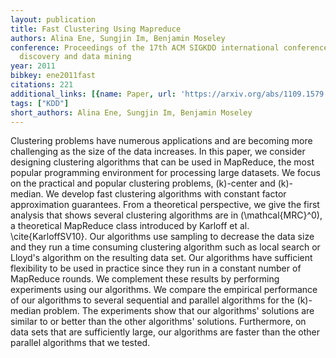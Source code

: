 ```yaml
---
layout: publication
title: Fast Clustering Using Mapreduce
authors: Alina Ene, Sungjin Im, Benjamin Moseley
conference: Proceedings of the 17th ACM SIGKDD international conference on Knowledge
  discovery and data mining
year: 2011
bibkey: ene2011fast
citations: 221
additional_links: [{name: Paper, url: 'https://arxiv.org/abs/1109.1579'}]
tags: ["KDD"]
short_authors: Alina Ene, Sungjin Im, Benjamin Moseley
---
```

Clustering problems have numerous applications and are becoming more
challenging as the size of the data increases. In this paper, we consider
designing clustering algorithms that can be used in MapReduce, the most popular
programming environment for processing large datasets. We focus on the
practical and popular clustering problems, \(k\)-center and \(k\)-median. We
develop fast clustering algorithms with constant factor approximation
guarantees. From a theoretical perspective, we give the first analysis that
shows several clustering algorithms are in \(\mathcal\{MRC\}^0\), a theoretical
MapReduce class introduced by Karloff et al. \cite\{KarloffSV10\}. Our algorithms
use sampling to decrease the data size and they run a time consuming clustering
algorithm such as local search or Lloyd's algorithm on the resulting data set.
Our algorithms have sufficient flexibility to be used in practice since they
run in a constant number of MapReduce rounds. We complement these results by
performing experiments using our algorithms. We compare the empirical
performance of our algorithms to several sequential and parallel algorithms for
the \(k\)-median problem. The experiments show that our algorithms' solutions are
similar to or better than the other algorithms' solutions. Furthermore, on data
sets that are sufficiently large, our algorithms are faster than the other
parallel algorithms that we tested.